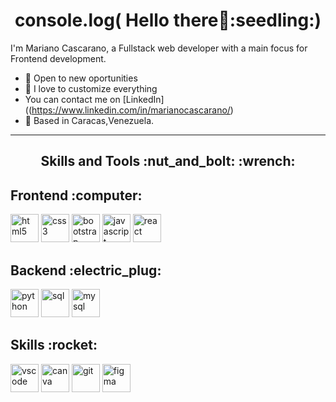 <h1 align="center">
console.log( Hello there👋:seedling:)
</h1>


I'm Mariano Cascarano, a Fullstack web developer with a main focus for Frontend development.

- :gem: Open to new oportunities
- :art: I love to customize everything
- You can contact me on [LinkedIn]((https://www.linkedin.com/in/marianocascarano/)
- :round_pushpin: Based in Caracas,Venezuela.

* * *

<h2 align="center">
Skills and Tools :nut_and_bolt: :wrench: 
</h2>


<h2> Frontend :computer: </h2>
<p align="left">
<img src="https://cdn.jsdelivr.net/gh/devicons/devicon/icons/html5/html5-original-wordmark.svg&nbsp;" alt="html5" width="45" height="45"/>

<img src="https://cdn.jsdelivr.net/gh/devicons/devicon/icons/css3/css3-original.svg" alt="css3" width="45" height="45"/>

<img src="https://cdn.jsdelivr.net/gh/devicons/devicon/icons/bootstrap/bootstrap-original.svg" alt="bootstrap" width="45" height="45"/>
  
<img src="https://cdn.jsdelivr.net/gh/devicons/devicon/icons/javascript/javascript-original.svg" alt="javascript" width="45" height="45" />
  
<img src="https://cdn.jsdelivr.net/gh/devicons/devicon/icons/react/react-original-wordmark.svg" alt="react" width="45" height="45" />
</p>



<h2> Backend :electric_plug: </h2>
<p align="left">
<img src="https://cdn.jsdelivr.net/gh/devicons/devicon/icons/python/python-original-wordmark.svg" alt="python" width="45" height="45" />
  
<img src="https://cdn.jsdelivr.net/gh/devicons/devicon/icons/sqlalchemy/sqlalchemy-original.svg" alt="sql" width="45" height="45"/>
  
<img src="https://cdn.jsdelivr.net/gh/devicons/devicon/icons/mysql/mysql-original-wordmark.svg" alt="mysql" width="45" height="45"/>
</p>



<h2> Skills :rocket: </h2>
<p align="left">
<img src="https://cdn.jsdelivr.net/gh/devicons/devicon/icons/vscode/vscode-original.svg" alt="vscode" width="45" height="45"/>
  
<img src="https://cdn.jsdelivr.net/gh/devicons/devicon/icons/canva/canva-original.svg" alt="canva" width="45" height="45"/>
  
<img src="https://cdn.jsdelivr.net/gh/devicons/devicon/icons/git/git-original.svg" alt="git" width="45" height="45"/>
  
<img src="https://cdn.jsdelivr.net/gh/devicons/devicon/icons/figma/figma-original.svg" alt="figma" width="45" height="45"/>
</p>




